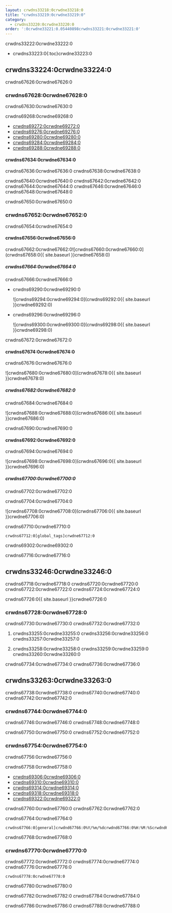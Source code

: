 ```yaml
---
layout: crwdns33218:0crwdne33218:0
title: "crwdns33219:0crwdne33219:0"
category:
  - crwdns33220:0crwdne33220:0
order: ':0crwdne33221:0.05440898crwdns33221:0crwdne33221:0'
---
```

crwdns33222:0crwdne33222:0

* crwdns33223:0{:toc}crwdne33223:0

## crwdns33224:0crwdne33224:0

crwdns67626:0crwdne67626:0

### crwdns67628:0crwdne67628:0

crwdns67630:0crwdne67630:0

crwdns69268:0crwdne69268:0

* [crwdns69272:0crwdne69272:0](crwdns69270:0crwdne69270:0)
* [crwdns69276:0crwdne69276:0](crwdns69274:0crwdne69274:0)
* [crwdns69280:0crwdne69280:0](crwdns69278:0crwdne69278:0)
* [crwdns69284:0crwdne69284:0](crwdns69282:0crwdne69282:0)
* [crwdns69288:0crwdne69288:0](crwdns69286:0crwdne69286:0)

#### crwdns67634:0crwdne67634:0

crwdns67636:0crwdne67636:0 crwdns67638:0crwdne67638:0

crwdns67640:0crwdne67640:0 crwdns67642:0crwdne67642:0 crwdns67644:0crwdne67644:0 crwdns67646:0crwdne67646:0 crwdns67648:0crwdne67648:0

crwdns67650:0crwdne67650:0

### crwdns67652:0crwdne67652:0

crwdns67654:0crwdne67654:0

#### crwdns67656:0crwdne67656:0

crwdns67662:0crwdne67662:0![crwdns67660:0crwdne67660:0](crwdns67658:0{{ site.baseurl }}crwdne67658:0)

##### crwdns67664:0crwdne67664:0

crwdns67666:0crwdne67666:0

* crwdns69290:0crwdne69290:0
    
    ![crwdns69294:0crwdne69294:0](crwdns69292:0{{ site.baseurl }}crwdne69292:0)

* crwdns69296:0crwdne69296:0
    
    ![crwdns69300:0crwdne69300:0](crwdns69298:0{{ site.baseurl }}crwdne69298:0)

crwdns67672:0crwdne67672:0

#### crwdns67674:0crwdne67674:0

crwdns67676:0crwdne67676:0

![crwdns67680:0crwdne67680:0](crwdns67678:0{{ site.baseurl }}crwdne67678:0)

##### crwdns67682:0crwdne67682:0

crwdns67684:0crwdne67684:0

![crwdns67688:0crwdne67688:0](crwdns67686:0{{ site.baseurl }}crwdne67686:0)

crwdns67690:0crwdne67690:0

#### crwdns67692:0crwdne67692:0

crwdns67694:0crwdne67694:0

![crwdns67698:0crwdne67698:0](crwdns67696:0{{ site.baseurl }}crwdne67696:0)

##### crwdns67700:0crwdne67700:0

crwdns67702:0crwdne67702:0

crwdns67704:0crwdne67704:0

![crwdns67708:0crwdne67708:0](crwdns67706:0{{ site.baseurl }}crwdne67706:0)

crwdns67710:0crwdne67710:0

    crwdns67712:0[global_tags]crwdne67712:0
    

crwdns69302:0crwdne69302:0

crwdns67716:0crwdne67716:0

## crwdns33246:0crwdne33246:0

crwdns67718:0crwdne67718:0 crwdns67720:0crwdne67720:0 crwdns67722:0crwdne67722:0 crwdns67724:0crwdne67724:0

crwdns67726:0{{ site.baseurl }}crwdne67726:0

### crwdns67728:0crwdne67728:0

crwdns67730:0crwdne67730:0 crwdns67732:0crwdne67732:0

1. crwdns33255:0crwdne33255:0 crwdns33256:0crwdne33256:0 crwdns33257:0crwdne33257:0

2. crwdns33258:0crwdne33258:0 crwdns33259:0crwdne33259:0 crwdns33260:0crwdne33260:0

crwdns67734:0crwdne67734:0 crwdns67736:0crwdne67736:0

## crwdns33263:0crwdne33263:0

crwdns67738:0crwdne67738:0 crwdns67740:0crwdne67740:0 crwdns67742:0crwdne67742:0

### crwdns67744:0crwdne67744:0

crwdns67746:0crwdne67746:0 crwdns67748:0crwdne67748:0

crwdns67750:0crwdne67750:0 crwdns67752:0crwdne67752:0

### crwdns67754:0crwdne67754:0

crwdns67756:0crwdne67756:0

crwdns67758:0crwdne67758:0

* [crwdns69306:0crwdne69306:0](crwdns69304:0crwdne69304:0)
* [crwdns69310:0crwdne69310:0](crwdns69308:0crwdne69308:0)
* [crwdns69314:0crwdne69314:0](crwdns69312:0crwdne69312:0)
* [crwdns69318:0crwdne69318:0](crwdns69316:0crwdne69316:0)
* [crwdns69322:0crwdne69322:0](crwdns69320:0crwdne69320:0)

crwdns67760:0crwdne67760:0 crwdns67762:0crwdne67762:0

crwdns67764:0crwdne67764:0

    crwdns67766:0[general]crwdnd67766:0%Y/%m/%dcrwdnd67766:0%H:%M:%Scrwdnd67766:0{instance_id}crwdne67766:0
    

crwdns67768:0crwdne67768:0

### crwdns67770:0crwdne67770:0

crwdns67772:0crwdne67772:0 crwdns67774:0crwdne67774:0 crwdns67776:0crwdne67776:0

    crwdns67778:0crwdne67778:0
    

crwdns67780:0crwdne67780:0

crwdns67782:0crwdne67782:0 crwdns67784:0crwdne67784:0

crwdns67786:0crwdne67786:0 crwdns67788:0crwdne67788:0

<!---## Health Monitoring Metrics

CloudWatch integration enables the following custom metrics for health monitoring:

 * `ContainersReserved` gives you a view of usage over time for capacity planning and budget estimation.
 * `ContainersLeaked` should be 0 or close to 0, an increase indicates a potential infrastructure issue.
 * `ContainersAvailable` is used for Auto Scaling.  If the value is too high, consider shutting some machines down, if the value is too low, consider starting up machines.

 * `circle.run-queue.builds` and `circle.run-queue.containers` expresses the degree to which the system is under-provisioned  and number of queued builds that are not running.  Ideally, the ASG will account for this as well.  Values that are too high may indicate an outage or incident.

 * `circle.state.running-builds` provides a general insight into current usage.

 * Note that `circle.state.num-masters` includes the web server host in the Services machine that does **not** run any builds.  That means the following:
   * If the value is 0, there is an outage or system is in maintenance.  Risk of dropping some github hooks.
   * If the value is 1, there are no Builders, so web traffic and GitHub hooks are accepted, but not run.
   * If the value is 1 + n, there are n builders running and visible to the system. If this is less than the total number of builders launched through AWS, your builders are most likely not launching correctly. If builds are queueing, but this number says you have builders available to the system, you may need to launch more builders.
--->